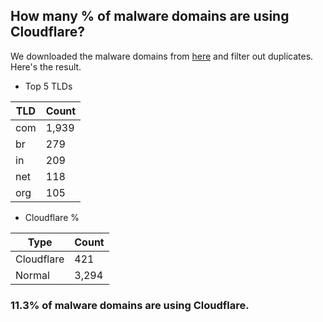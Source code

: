 ## How many % of malware domains are using Cloudflare?


We downloaded the malware domains from [here](https://urlhaus.abuse.ch) and filter out duplicates.
Here's the result.


[//]: # (start replacement)


- Top 5 TLDs

| TLD | Count |
| --- | --- |
| com | 1,939 |
| br | 279 |
| in | 209 |
| net | 118 |
| org | 105 |


- Cloudflare %

| Type | Count |
| --- | --- |
| Cloudflare | 421 |
| Normal | 3,294 |


### 11.3% of malware domains are using Cloudflare.